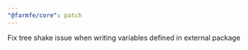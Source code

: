 ```yaml
---
"@farmfe/core": patch
---
```


Fix tree shake issue when writing variables defined in external package
